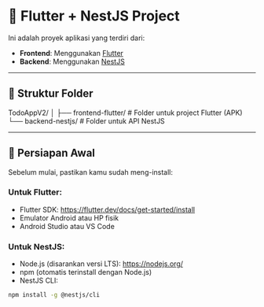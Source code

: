 # 📱 Flutter + NestJS Project

Ini adalah proyek aplikasi yang terdiri dari:

- **Frontend**: Menggunakan [Flutter](https://flutter.dev/)
- **Backend**: Menggunakan [NestJS](https://nestjs.com/)

---

## 📁 Struktur Folder

TodoAppV2/
│
├── frontend-flutter/ # Folder untuk project Flutter (APK)
└── backend-nestjs/ # Folder untuk API NestJS

---

## 🔧 Persiapan Awal

Sebelum mulai, pastikan kamu sudah meng-install:

### Untuk Flutter:
- Flutter SDK: https://flutter.dev/docs/get-started/install
- Emulator Android atau HP fisik
- Android Studio atau VS Code

### Untuk NestJS:
- Node.js (disarankan versi LTS): https://nodejs.org/
- npm (otomatis terinstall dengan Node.js)
- NestJS CLI:
```bash
npm install -g @nestjs/cli




